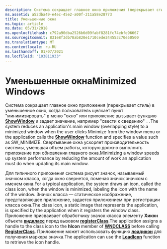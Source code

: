 ```yaml
---
description: Система сокращает главное окно приложения (перекрывает стиль) в уменьшенное окно, когда пользователь щелкает пункт "минимизировать" в меню "окно" или приложение вызывает функцию ShowWindow и задает значение, например "свести к сведению" \_ .
ms.assetid: a52dba49-e4ec-45e2-a00f-211a58e28773
title: Уменьшенные окна
ms.topic: article
ms.date: 05/31/2018
ms.openlocfilehash: c792a90dba2526b6d09fabf8281fc74ebfe96667
ms.sourcegitcommit: 831e8f3db78ab820e1710cede244553c70e50500
ms.translationtype: MT
ms.contentlocale: ru-RU
ms.lasthandoff: 01/07/2021
ms.locfileid: "103811933"
---
```

# <a name="minimized-windows"></a><span data-ttu-id="60465-103">Уменьшенные окна</span><span class="sxs-lookup"><span data-stu-id="60465-103">Minimized Windows</span></span>

<span data-ttu-id="60465-104">Система сокращает главное окно приложения (перекрывает стиль) в уменьшенное окно, когда пользователь щелкает пункт "минимизировать" в меню "окно" или приложение вызывает функцию [**ShowWindow**](/windows/win32/api/winuser/nf-winuser-showwindow) и задает значение, например "свести к сведению" \_ .</span><span class="sxs-lookup"><span data-stu-id="60465-104">The system reduces an application's main window (overlapping style) to a minimized window when the user clicks Minimize from the window menu or the application calls the [**ShowWindow**](/windows/win32/api/winuser/nf-winuser-showwindow) function and specifies a value such as SW\_MINIMIZE.</span></span> <span data-ttu-id="60465-105">Свертывание окна ускоряет производительность системы, уменьшая объем работы, которую должно выполнить приложение при обновлении главного окна.</span><span class="sxs-lookup"><span data-stu-id="60465-105">Minimizing a window speeds up system performance by reducing the amount of work an application must do when updating its main window.</span></span>

<span data-ttu-id="60465-106">Для типичного приложения система рисует значок, называемый значком класса, когда окно свернется, помечая значок значком с именем окна.</span><span class="sxs-lookup"><span data-stu-id="60465-106">For a typical application, the system draws an icon, called the class icon, when the window is minimized, labeling the icon with the name of the window.</span></span> <span data-ttu-id="60465-107">Значок класса — статическое изображение, представляющее приложение, задается приложением при регистрации класса окна.</span><span class="sxs-lookup"><span data-stu-id="60465-107">The class icon, a static image that represents the application, is specified by the application when it registers the window class.</span></span> <span data-ttu-id="60465-108">Приложение присваивает обработчику значок класса элементу **Хикон** объекта [**вндкласс**](/windows/win32/api/winuser/ns-winuser-wndclassa) перед вызовом [**registerClass**](/windows/win32/api/winuser/nf-winuser-registerclassa).</span><span class="sxs-lookup"><span data-stu-id="60465-108">The application assigns a handle to the class icon to the **hIcon** member of [**WNDCLASS**](/windows/win32/api/winuser/ns-winuser-wndclassa) before calling [**RegisterClass**](/windows/win32/api/winuser/nf-winuser-registerclassa).</span></span> <span data-ttu-id="60465-109">Приложение может использовать функцию [**лоадикон**](/windows/win32/api/winuser/nf-winuser-loadicona) для получения маркера значка.</span><span class="sxs-lookup"><span data-stu-id="60465-109">The application can use the [**LoadIcon**](/windows/win32/api/winuser/nf-winuser-loadicona) function to retrieve the icon handle.</span></span>

 

 
